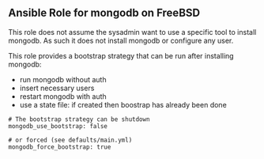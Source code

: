 ## Ansible Role for mongodb on FreeBSD

This role does not assume the sysadmin want to use a specific tool to install mongodb. As such it does not install mongodb or configure any user.

This role provides a bootstrap strategy that can be run after installing mongodb:
  - run mongodb without auth
  - insert necessary users
  - restart mongodb with auth
  - use a state file: if created then boostrap has already been done

```
# The bootstrap strategy can be shutdown
mongodb_use_bootstrap: false

# or forced (see defaults/main.yml)
mongodb_force_bootstrap: true
```
